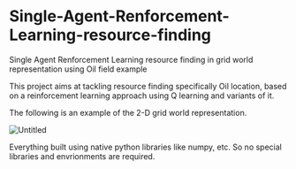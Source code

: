 # Single-Agent-Renforcement-Learning-resource-finding
Single Agent Renforcement Learning resource finding in grid world representation using Oil field example

This project aims at tackling resource finding specifically Oil location, based on a reinforcement learning approach using Q learning and variants of it. 

The following is an example of the 2-D grid world representation.

![Untitled](https://user-images.githubusercontent.com/77795997/202911267-65498308-5048-4ac2-abe4-b1eb9b6b4270.png)



Everything built using native python libraries like numpy, etc. So no special libraries and envrionments are required.
